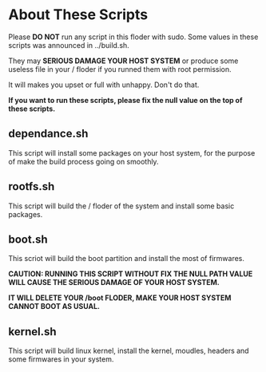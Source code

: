 # About These Scripts

Please **DO NOT** run any script in this floder with sudo. Some values in these scripts was announced in ../build.sh. 

They may **SERIOUS DAMAGE YOUR HOST SYSTEM** or produce some useless file in your / floder if you runned them with root permission. 

It will makes you upset or full with unhappy. Don't do that.

**If you want to run these scripts, please fix the null value on the top of these scripts.**

dependance.sh
---
This script will install some packages on your host system, for the purpose of make the build process going on smoothly.

rootfs.sh
---
This script will build the / floder of the system and install some basic packages.

boot.sh
---
This scriot will build the boot partition and install the most of firmwares. 

**CAUTION: RUNNING THIS SCRIPT WITHOUT FIX THE NULL PATH VALUE WILL CAUSE THE SERIOUS DAMAGE OF YOUR HOST SYSTEM.**

**IT WILL DELETE YOUR /boot FLODER, MAKE YOUR HOST SYSTEM CANNOT BOOT AS USUAL.**

kernel.sh
---
This script will build linux kernel, install the kernel, moudles, headers and some firmwares in your system. 
